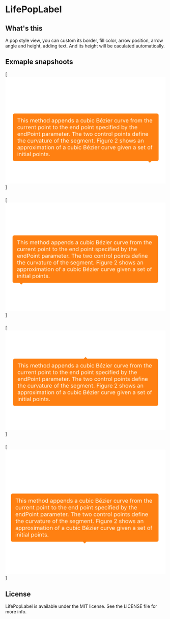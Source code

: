 # LifePopLabel

## What's this

A pop style view, you can custom its border, fill color, arrow position, arrow angle and height, adding text. And its height will be caculated automatically.

## Exmaple snapshoots
[![snapshoots 1](Snapshoots/1.png)]
### 
[![snapshoots 1](Snapshoots/2.png)]
### 
[![snapshoots 1](Snapshoots/3.png)]
### 
[![snapshoots 1](Snapshoots/4.png)]

## License

LifePopLabel is available under the MIT license. See the LICENSE file for more info.
